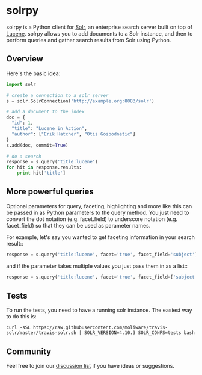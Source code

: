 # solrpy

solrpy is a Python client for [Solr], an enterprise search server
built on top of [Lucene].  solrpy allows you to add documents to a
Solr instance, and then to perform queries and gather search results
from Solr using Python.

## Overview

Here's the basic idea:

```python
import solr

# create a connection to a solr server
s = solr.SolrConnection('http://example.org:8083/solr')

# add a document to the index
doc = {
  "id": 1,
  "title": "Lucene in Action",
  "author": ["Erik Hatcher", "Otis Gospodnetić"]
}
s.add(doc, commit=True)

# do a search
response = s.query('title:lucene')
for hit in response.results:
    print hit['title']
```


## More powerful queries

Optional parameters for query, faceting, highlighting and more like this
can be passed in as Python parameters to the query method.  You just need
to convert the dot notation (e.g. facet.field) to underscore notation
(e.g. facet_field) so that they can be used as parameter names.

For example, let's say you wanted to get faceting information in your
search result::

```python
response = s.query('title:lucene', facet='true', facet_field='subject')
```

and if the parameter takes multiple values you just pass them in as a list::

```python
response = s.query('title:lucene', facet='true', facet_field=['subject', 'publisher'])
```

## Tests

To run the tests, you need to have a running solr instance. The easiest
way to do this is:

```
curl -sSL https://raw.githubusercontent.com/moliware/travis-solr/master/travis-solr.sh | SOLR_VERSION=4.10.3 SOLR_CONFS=tests bash
```

## Community

Feel free to join our [discussion list] if you have ideas or suggestions.

[Solr]:  http://lucene.apache.org/solr/
[Lucene]:  http://lucene.apache.org/java/docs/
[discussion list]:  http://groups.google.com/group/solrpy

